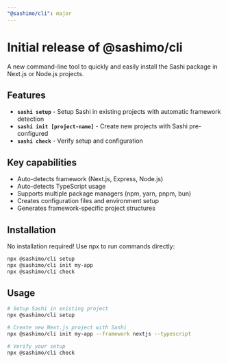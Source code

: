 ```yaml
---
"@sashimo/cli": major
---
```


# Initial release of @sashimo/cli

A new command-line tool to quickly and easily install the Sashi package in Next.js or Node.js projects.

## Features

-   **`sashi setup`** - Setup Sashi in existing projects with automatic framework detection
-   **`sashi init [project-name]`** - Create new projects with Sashi pre-configured
-   **`sashi check`** - Verify setup and configuration

## Key capabilities

-   Auto-detects framework (Next.js, Express, Node.js)
-   Auto-detects TypeScript usage
-   Supports multiple package managers (npm, yarn, pnpm, bun)
-   Creates configuration files and environment setup
-   Generates framework-specific project structures

## Installation

No installation required! Use npx to run commands directly:

```bash
npx @sashimo/cli setup
npx @sashimo/cli init my-app
npx @sashimo/cli check
```

## Usage

```bash
# Setup Sashi in existing project
npx @sashimo/cli setup

# Create new Next.js project with Sashi
npx @sashimo/cli init my-app --framework nextjs --typescript

# Verify your setup
npx @sashimo/cli check
```
